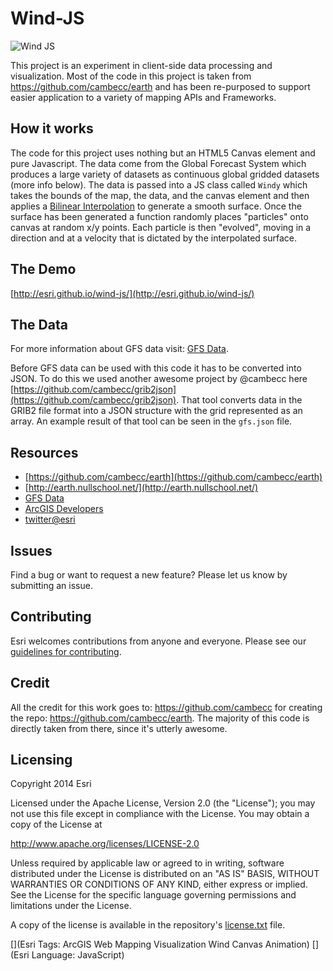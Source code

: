 # Wind-JS  

![Wind JS](https://f.cloud.github.com/assets/351164/2349895/36ba1c9a-a569-11e3-859d-5d753ea0898c.jpeg)


This project is an experiment in client-side data processing and visualization. Most of the code in this project is taken from https://github.com/cambecc/earth and has been re-purposed to support easier application to a variety of mapping APIs and Frameworks. 

## How it works 

The code for this project uses nothing but an HTML5 Canvas element and pure Javascript. The data come from the Global Forecast System which produces a large variety of datasets as continuous global gridded datasets (more info below). The data is passed into a JS class called `Windy` which takes the bounds of the map, the data, and the canvas element and then applies a [Bilinear Interpolation](http://en.wikipedia.org/wiki/Bilinear_interpolation) to generate a smooth surface. Once the surface has been generated a function randomly places "particles" onto canvas at random x/y points. Each particle is then "evolved", moving in a direction and at a velocity that is dictated by the interpolated surface.    

## The Demo 

[http://esri.github.io/wind-js/](http://esri.github.io/wind-js/)

## The Data 

For more information about GFS data visit: [GFS Data](http://nomads.ncdc.noaa.gov/data.php?name=access#hires_weather_datasets).

Before GFS data can be used with this code it has to be converted into JSON. To do this we used another awesome project by @cambecc here [https://github.com/cambecc/grib2json](https://github.com/cambecc/grib2json). That tool converts data in the GRIB2 file format into a JSON structure with the grid represented as an array. An example result of that tool can be seen in the `gfs.json` file. 

## Resources

* [https://github.com/cambecc/earth](https://github.com/cambecc/earth)
* [http://earth.nullschool.net/](http://earth.nullschool.net/)
* [GFS Data](http://nomads.ncdc.noaa.gov/data.php?name=access#hires_weather_datasets)
* [ArcGIS Developers](http://developers.arcgis.com)
* [twitter@esri](http://twitter.com/esri)


## Issues

Find a bug or want to request a new feature?  Please let us know by submitting an issue.

## Contributing

Esri welcomes contributions from anyone and everyone. Please see our [guidelines for contributing](https://github.com/esri/contributing).

## Credit

All the credit for this work goes to: https://github.com/cambecc for creating the repo: https://github.com/cambecc/earth. The majority of this code is directly taken from there, since it's utterly awesome.  

## Licensing
Copyright 2014 Esri

Licensed under the Apache License, Version 2.0 (the "License");
you may not use this file except in compliance with the License.
You may obtain a copy of the License at

   http://www.apache.org/licenses/LICENSE-2.0

Unless required by applicable law or agreed to in writing, software
distributed under the License is distributed on an "AS IS" BASIS,
WITHOUT WARRANTIES OR CONDITIONS OF ANY KIND, either express or implied.
See the License for the specific language governing permissions and
limitations under the License.

A copy of the license is available in the repository's [license.txt]( https://raw.github.com/Esri/wind-js/master/license.txt) file.

[](Esri Tags: ArcGIS Web Mapping Visualization Wind Canvas Animation)
[](Esri Language: JavaScript)
